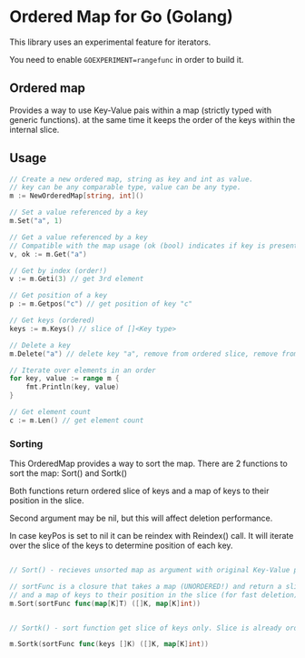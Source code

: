 # Ordered Map for Go (Golang)

This library uses an experimental feature for iterators.

You need to enable `GOEXPERIMENT=rangefunc` in order to build it.

## Ordered map
Provides a way to use Key-Value pais within a map (strictly typed with generic functions).
at the same time it keeps the order of the keys within the internal slice.

## Usage
```go
// Create a new ordered map, string as key and int as value.
// key can be any comparable type, value can be any type.
m := NewOrderedMap[string, int]()

// Set a value referenced by a key
m.Set("a", 1)

// Get a value referenced by a key
// Compatible with the map usage (ok (bool) indicates if key is present in a map)
v, ok := m.Get("a")

// Get by index (order!)
v := m.Geti(3) // get 3rd element

// Get position of a key
p := m.Getpos("c") // get position of key "c"

// Get keys (ordered)
keys := m.Keys() // slice of []<Key type>

// Delete a key
m.Delete("a") // delete key "a", remove from ordered slice, remove from key order

// Iterate over elements in an order
for key, value := range m {
    fmt.Println(key, value)
}

// Get element count
c := m.Len() // get element count
```

### Sorting
This OrderedMap provides a way to sort the map.
There are 2 functions to sort the map:
Sort() and Sortk()

Both functions return ordered slice of keys and a map of keys to their position in the slice.

Second argument may be nil, but this will affect deletion performance.

In case keyPos is set to nil it can be reindex with Reindex() call. It will iterate over the slice 
of the keys to determine position of each key.

```go

// Sort() - recieves unsorted map as argument with original Key-Value pairs

// sortFunc is a closure that takes a map (UNORDERED!) and return a slice of keys (ORDERED)
// and a map of keys to their position in the slice (for fast deletion)
m.Sort(sortFunc func(map[K]T) ([]K, map[K]int))


// Sortk() - sort function get slice of keys only. Slice is already ordered.

m.Sortk(sortFunc func(keys []K) ([]K, map[K]int))

```